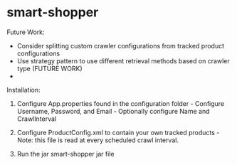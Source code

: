 smart-shopper
=============

Future Work:

  - Consider splitting custom crawler configurations from tracked product configurations
  - Use strategy pattern to use different retrieval methods based on crawler type (FUTURE WORK)
  - 
  
Installation:

  1) Configure App.properties found in the configuration folder
    - Configure Username, Password, and Email
    - Optionally configure Name and CrawlInterval
  
  2) Configure ProductConfig.xml to contain your own tracked products
    - Note: this file is read at every scheduled crawl interval.
  
  3) Run the jar smart-shopper jar file
